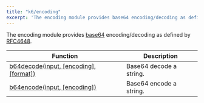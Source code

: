 ```yaml
---
title: "k6/encoding"
excerpt: 'The encoding module provides base64 encoding/decoding as defined by RFC4648.'
---
```

The encoding module provides [base64](https://en.wikipedia.org/wiki/Base64)
encoding/decoding as defined by [RFC4648](https://tools.ietf.org/html/rfc4648).

| Function | Description |
| -------- | ----------- |
| [b64decode(input, [encoding], [format])](/javascript-api/v0-32/k6-encoding/b64decode-input-encoding-format/) | Base64 decode a string. |
| [b64encode(input, [encoding])](/javascript-api/v0-32/k6-encoding/b64encode-input-encoding/)  | 	Base64 encode a string. |
